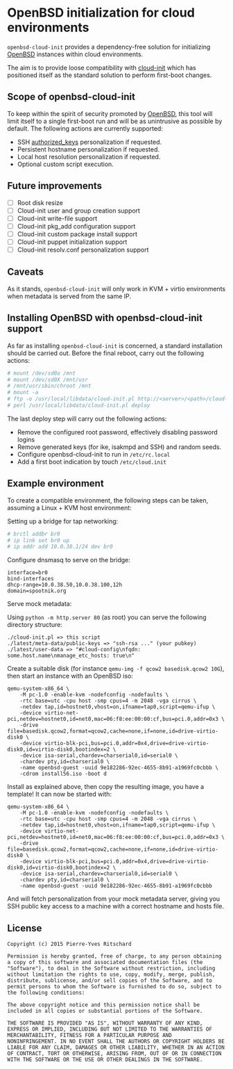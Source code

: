 OpenBSD initialization for cloud environments
=============================================

`openbsd-cloud-init` provides a dependency-free solution
for initializing [OpenBSD](http://www.openbsd.org) instances within cloud environments.

The aim is to provide loose compatibility with
[cloud-init](https://cloudinit.readthedocs.org/en/latest/) which has
positioned itself as the standard solution to perform first-boot
changes.

## Scope of openbsd-cloud-init

To keep within the spirit of security promoted by [OpenBSD](http://www.openbsd.org),
this tool will limit itself to a single first-boot run and will be as unintrusive
as possible by default. The following actions are currently supported:

- SSH [authorized_keys](http://www.openbsd.org/cgi-bin/man.cgi/OpenBSD-current/man8/sshd.8?query=sshd&sec=8) personalization if requested.
- Persistent hostname personalization if requested.
- Local host resolution personalization if requested.
- Optional custom script execution.

## Future improvements

- [ ] Root disk resize
- [ ] Cloud-init user and group creation support
- [ ] Cloud-init write-file support
- [ ] Cloud-init pkg_add configuration support
- [ ] Cloud-init custom package install support
- [ ] Cloud-init puppet initialization support
- [ ] Cloud-init resolv.conf personalization support

## Caveats

As it stands, `openbsd-cloud-init` will only work in KVM + virtio environments when metadata is
served from the same IP.

## Installing OpenBSD with openbsd-cloud-init support

As far as installing `openbsd-cloud-init` is concerned, a standard installation should
be carried out. Before the final reboot, carry out the following actions:

```bash
# mount /dev/sd0a /mnt
# mount /dev/sd0X /mnt/usr
# /mnt/usr/sbin/chroot /mnt
# mount -a
# ftp -o /usr/local/libdata/cloud-init.pl http://<server>/<path>/cloud-init.pl
# perl /usr/local/libdata/cloud-init.pl deploy
```

The last deploy step will carry out the following actions:

- Remove the configured root password, effectively disabling password logins
- Remove generated keys (for ike, isakmpd and SSH) and random seeds.
- Configure openbsd-cloud-init to run in `/etc/rc.local`
- Add a first boot indication by touch `/etc/cloud.init`

## Example environment

To create a compatible environment, the following steps can be taken,
assuming a Linux + KVM host environment:

Setting up a bridge for tap networking:

```bash
# brctl addbr br0
# ip link set br0 up
# ip addr add 10.0.38.1/24 dev br0
```

Configure dnsmasq to serve on the bridge:

```
interface=br0
bind-interfaces
dhcp-range=10.0.38.50,10.0.38.100,12h
domain=spootnik.org
```

Serve mock metadata:

Using `python -m http.server 80` (as root) you can serve the following
directory structure:

```
./cloud-init.pl => this script
./latest/meta-data/public-keys => "ssh-rsa ..." (your pubkey)
./latest/user-data => "#cloud-config\nfqdn: some.host.name\nmanage_etc_hosts: true\n"
```

Create a suitable disk (for instance `qemu-img -f qcow2 basedisk.qcow2 10G`), then
start an instance with an OpenBSD iso:



```
qemu-system-x86_64 \
    -M pc-1.0 -enable-kvm -nodefconfig -nodefaults \
    -rtc base=utc -cpu host -smp cpus=4 -m 2048 -vga cirrus \
    -netdev tap,id=hostnet0,vhost=on,ifname=tap0,script=qemu-ifup \
    -device virtio-net-pci,netdev=hostnet0,id=net0,mac=06:f8:ee:00:00:cf,bus=pci.0,addr=0x3 \
    -drive file=basedisk.qcow2,format=qcow2,cache=none,if=none,id=drive-virtio-disk0 \
    -device virtio-blk-pci,bus=pci.0,addr=0x4,drive=drive-virtio-disk0,id=virtio-disk0,bootindex=2 \
    -device isa-serial,chardev=charserial0,id=serial0 \
    -chardev pty,id=charserial0 \
    -name openbsd-guest -uuid 9e182286-92ec-4655-8b91-a1969fc0cbbb \
    -cdrom install56.iso -boot d
```

Install as explained above, then copy the resulting image, you have a template!
It can now be started with:

```
qemu-system-x86_64 \
    -M pc-1.0 -enable-kvm -nodefconfig -nodefaults \
    -rtc base=utc -cpu host -smp cpus=4 -m 2048 -vga cirrus \
    -netdev tap,id=hostnet0,vhost=on,ifname=tap0,script=qemu-ifup \
    -device virtio-net-pci,netdev=hostnet0,id=net0,mac=06:f8:ee:00:00:cf,bus=pci.0,addr=0x3 \
    -drive file=basedisk.qcow2,format=qcow2,cache=none,if=none,id=drive-virtio-disk0 \
    -device virtio-blk-pci,bus=pci.0,addr=0x4,drive=drive-virtio-disk0,id=virtio-disk0,bootindex=2 \
    -device isa-serial,chardev=charserial0,id=serial0 \
    -chardev pty,id=charserial0 \
    -name openbsd-guest -uuid 9e182286-92ec-4655-8b91-a1969fc0cbbb
```

And will fetch personalization from your mock metadata server, giving you
SSH public key access to a machine with a correct hostname and hosts file.

## License

```
Copyright (c) 2015 Pierre-Yves Ritschard

Permission is hereby granted, free of charge, to any person obtaining
a copy of this software and associated documentation files (the
"Software"), to deal in the Software without restriction, including
without limitation the rights to use, copy, modify, merge, publish,
distribute, sublicense, and/or sell copies of the Software, and to
permit persons to whom the Software is furnished to do so, subject to
the following conditions:

The above copyright notice and this permission notice shall be
included in all copies or substantial portions of the Software.

THE SOFTWARE IS PROVIDED "AS IS", WITHOUT WARRANTY OF ANY KIND,
EXPRESS OR IMPLIED, INCLUDING BUT NOT LIMITED TO THE WARRANTIES OF
MERCHANTABILITY, FITNESS FOR A PARTICULAR PURPOSE AND
NONINFRINGEMENT. IN NO EVENT SHALL THE AUTHORS OR COPYRIGHT HOLDERS BE
LIABLE FOR ANY CLAIM, DAMAGES OR OTHER LIABILITY, WHETHER IN AN ACTION
OF CONTRACT, TORT OR OTHERWISE, ARISING FROM, OUT OF OR IN CONNECTION
WITH THE SOFTWARE OR THE USE OR OTHER DEALINGS IN THE SOFTWARE.
```
